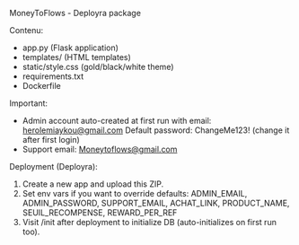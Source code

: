 MoneyToFlows - Deployra package

Contenu:
- app.py (Flask application)
- templates/ (HTML templates)
- static/style.css (gold/black/white theme)
- requirements.txt
- Dockerfile

Important:
- Admin account auto-created at first run with email: herolemiaykou@gmail.com
  Default password: ChangeMe123! (change it after first login)
- Support email: Moneytoflows@gmail.com

Deployment (Deployra):
1. Create a new app and upload this ZIP.
2. Set env vars if you want to override defaults: ADMIN_EMAIL, ADMIN_PASSWORD, SUPPORT_EMAIL, ACHAT_LINK, PRODUCT_NAME, SEUIL_RECOMPENSE, REWARD_PER_REF
3. Visit /init after deployment to initialize DB (auto-initializes on first run too).
